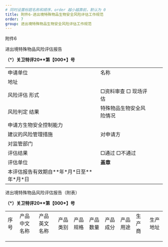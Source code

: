 ```yaml
---
# 同时设置标题名称和顺序，order 越小越靠前，默认为 0
title: 附件6-进出境特殊物品生物安全风险评估工作规范
order: 7
group: 进出境特殊物品生物安全风险评估工作规范
---
```


附件6

进出境特殊物品风险评估报告

**（\*）关卫特评20\*\*第【000\*】号**

|                                                  |                          |     |     |
| ------------------------------------------------ | ------------------------ | --- | --- |
| 申请单位                                         | 名称                     |     |     |
| 地址                                             |                          |     |
| 风险评估 形式                                    | □资料审查 □ 现场评估     |     |     |
| 风险判定 结果                                    | 特殊物品生物安全风险情况 |     |     |
| 申请方生物安全控制能力                           |                          |     |
| 建议的风险管理措施                               | 对申请方                 |     |     |
| 对监管部门                                       |                          |     |
| 评估结果                                         | □通过 □不通过            |     |     |
| 评估单位                                         | **盖章**                 |     |     |
| 本评估报告有效期自\*\*年\*月\*日至\*\*年\*月\*日 |                          |     |     |

进出境特殊物品风险评估报告（附表）

**（\*）关卫特评20\*\*第【000\*】号**

|      |              |              |          |          |          |          |          |        |          |
| ---- | ------------ | ------------ | -------- | -------- | -------- | -------- | -------- | ------ | -------- |
| 序号 | 产品中文名称 | 产品英文名称 | 产品类别 | 产品规格 | 产品数量 | 产品成分 | 产品用途 | 生产商 | 生产地址 |
|      |              |              |          |          |          |          |          |        |          |
|      |              |              |          |          |          |          |          |        |          |
|      |              |              |          |          |          |          |          |        |          |
